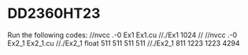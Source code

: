 # DD2360HT23
Run the following codes:
//nvcc .-0 Ex1 Ex1.cu
//./Ex1 1024
//
//nvcc .-0 Ex2_1 Ex2_1.cu
//./Ex2_1 float 511 511 511 511
//./Ex2_1 811 1223 1223 4294
